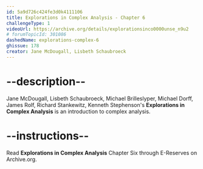 ```yaml
---
id: 5a9d726c424fe3d0k4111106
title: Explorations in Complex Analysis - Chapter 6
challengeType: 1
videoUrl: https://archive.org/details/explorationsinco0000unse_n9u2
# forumTopicId: 301086
dashedName: explorations-complex-6
ghissue: 178
creator: Jane McDougall, Lisbeth Schaubroeck 
---
```


# --description--

Jane McDougall, Lisbeth Schaubroeck, Michael Brilleslyper, Michael Dorff, James Rolf, Richard Stankewitz, Kenneth Stephenson's __Explorations in Complex Analysis__ is an introduction to complex analysis.

# --instructions--

Read __Explorations in Complex Analysis__ Chapter Six through E-Reserves on Archive.org. 